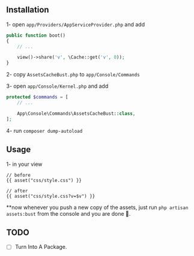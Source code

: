 ## Installation
1- open `app/Providers/AppServiceProvider.php` and add

```php
public function boot()
{
    // ...

    view()->share('v', \Cache::get('v', 0));
}
```

2- copy `AssetsCacheBust.php` to `app/Console/Commands`

3- open `app/Console/Kernel.php` and add

```php
protected $commands = [
    // ...

    App\Console\Commands\AssetsCacheBust::class,
];
```

4- run `composer dump-autoload`


## Usage
1- in your view

```blade
// before
{{ asset("css/style.css") }}

// after
{{ asset("css/style.css?v=$v") }}
```

**now whenever you push a new copy of the assets, just run `php artisan assets:bust` from the console and you are done 💯.

## TODO

* [ ] Turn Into A Package.
